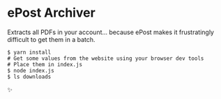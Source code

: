 # ePost Archiver

Extracts all PDFs in your account... because ePost makes it frustratingly difficult to get them in a batch.

```
$ yarn install
# Get some values from the website using your browser dev tools
# Place them in index.js
$ node index.js
$ ls downloads
```

✨
